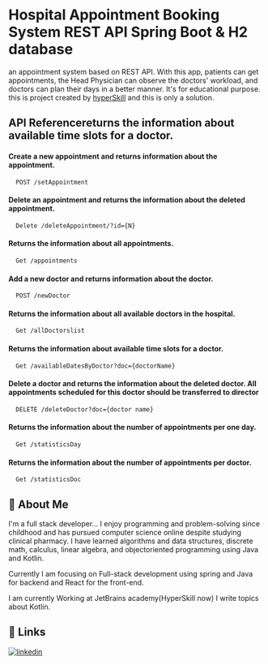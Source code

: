 #  Hospital Appointment Booking System REST API Spring Boot & H2 database

an appointment system based on REST API. With this app, patients can get appointments, the Head Physician can observe the doctors' workload, and doctors can plan their days in a better manner. It's for educational purpose. this is project created by [hyperSkill](https://hyperskill.org/projects/304linkurl)  and this is only a solution.




## API Referencereturns the information about available time slots for a doctor.

#### Create a new appointment and returns information about the appointment.

```http
  POST /setAppointment
```

#### Delete an appointment and returns the information about the deleted appointment.

```http
  Delete /deleteAppointment/?id={N}
```

#### Returns the information about all appointments.

```http
  Get /appointments
```

#### Add a new doctor and returns information about the doctor.

```http
  POST /newDoctor
```


#### Returns the information about all available doctors in the hospital.

```http
  Get /allDoctorslist
```

#### Returns the information about available time slots for a doctor.
```http
  Get /availableDatesByDoctor?doc={doctorName}
```


#### Delete a doctor and returns the information about the deleted doctor. All appointments scheduled for this doctor should be transferred to director
```http
  DELETE /deleteDoctor?doc={doctor name}
```



#### Returns the information about the number of appointments per one day.
```http
  Get /statisticsDay
```

#### Returns the information about the number of appointments per doctor.
```http
  Get /statisticsDoc
```


## 🚀 About Me
I'm a full stack developer...
I enjoy programming and problem-solving since childhood
and has pursued computer science online despite studying
clinical pharmacy. I have learned algorithms and data
structures, discrete math, calculus, linear algebra, and objectoriented programming using Java and Kotlin.

Currently I am focusing on Full-stack development using
spring and Java for backend and React for the front-end. 

I am currently Working at JetBrains academy(HyperSkill
now) I write topics about Kotlin.




## 🔗 Links
[![linkedin](https://img.shields.io/badge/linkedin-0A66C2?style=for-the-badge&logo=linkedin&logoColor=white)](https://www.linkedin.com/in/mahmoud4dev)


